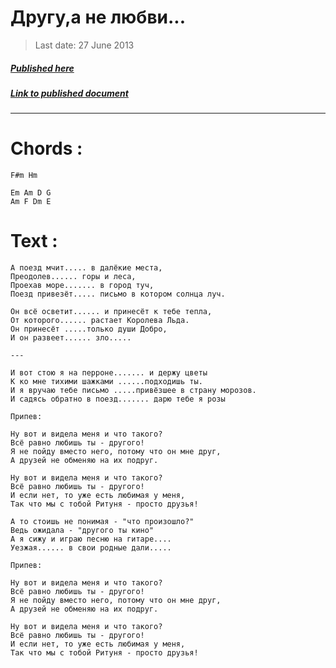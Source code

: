 # Другу,а не любви...

> Last date: 27 June 2013

##### [Published here](http://vk.com/zimnurov_mf)

##### [Link to published document](https://vk.com/zimnurov_mf?w=wall-52918906_55)

---

# Chords :

    F#m Hm

    Em Am D G
    Am F Dm E

# Text :

```
А поезд мчит..... в далёкие места,
Преодолев...... горы и леса,
Проехав море....... в город туч,
Поезд привезёт..... письмо в котором солнца луч.

Он всё осветит...... и принесёт к тебе тепла,
От которого...... растает Королева Льда.
Он принесёт .....только души Добро,
И он развеет...... зло.....

---

И вот стою я на перроне....... и держу цветы
К ко мне тихими шажками ......подходишь ты.
И я вручаю тебе письмо .....привёзшее в страну морозов.
И садясь обратно в поезд....... дарю тебе я розы

Припев:

Ну вот и видела меня и что такого?
Всё равно любишь ты - другого!
Я не пойду вместо него, потому что он мне друг,
А друзей не обменяю на их подруг.

Ну вот и видела меня и что такого?
Всё равно любишь ты - другого!
И если нет, то уже есть любимая у меня,
Так что мы с тобой Ритуня - просто друзья!

А то стоишь не понимая - "что произошло?"
Ведь ожидала - "другого ты кино"
А я сижу и играю песню на гитаре....
Уезжая...... в свои родные дали.....

Припев:

Ну вот и видела меня и что такого?
Всё равно любишь ты - другого!
Я не пойду вместо него, потому что он мне друг,
А друзей не обменяю на их подруг.

Ну вот и видела меня и что такого?
Всё равно любишь ты - другого!
И если нет, то уже есть любимая у меня,
Так что мы с тобой Ритуня - просто друзья!
```
